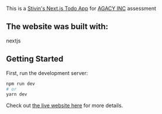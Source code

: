 This is a [Stivin's Next.js Todo App](https://stivin-agacy-todo.vercel.app/) for [AGACY INC](http://www.agacy.io/) assessment

## The website was built with:

nextjs


## Getting Started

First, run the development server:

```bash
npm run dev
# or
yarn dev
```



Check out  [the live website here](https://stivin-agacy-todo.vercel.app/) for more details.
